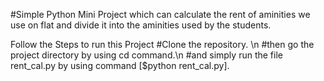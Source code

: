 #Simple Python Mini Project which can calculate the rent of aminities we use on flat and divide it into the aminities used by the students.

Follow the Steps to run this Project 
#Clone the repository. \n
#then go the project directory by using cd command.\n
#and simply run the file rent_cal.py by using command [$python rent_cal.py].


